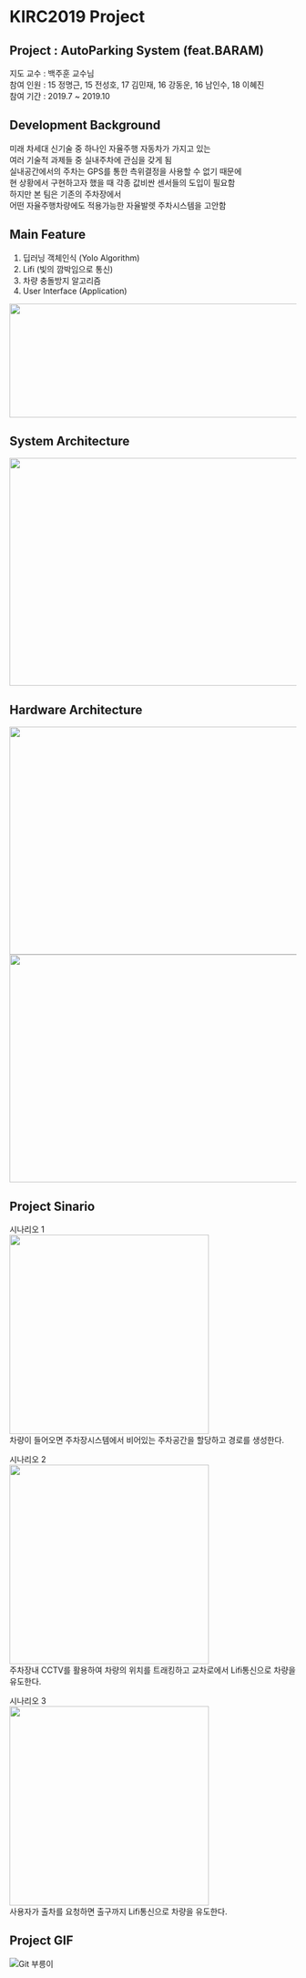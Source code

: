 # KIRC2019 Project
  
## Project : AutoParking System (feat.BARAM)  
  
지도 교수 : 백주훈 교수님  
참여 인원 : 15 정명근, 15 전성호, 17 김민재, 16 강동운, 16 남인수, 18 이혜진  
참여 기간 : 2019.7 ~ 2019.10

## Development Background  
미래 차세대 신기술 중 하나인 자율주행 자동차가 가지고 있는  
여러 기술적 과제들 중 실내주차에 관심을 갖게 됨  
실내공간에서의 주차는 GPS를 통한 측위결정을 사용할 수 없기 때문에  
현 상황에서 구현하고자 했을 때 각종 값비싼 센서들의 도입이 필요함  
하지만 본 팀은 기존의 주차장에서  
어떤 자율주행차량에도 적용가능한 자율발렛 주차시스템을 고안함  
  
## Main Feature  
1. 딥러닝 객체인식 (Yolo Algorithm)  
2. Lifi (빛의 깜박임으로 통신)  
3. 차량 충돌방지 알고리즘  
4. User Interface (Application)  
<img src="https://user-images.githubusercontent.com/52377778/86992312-3129a480-c1dc-11ea-86f7-450bf71c74f9.png" width="600" height="200" />  
  
## System Architecture  
<img src="https://user-images.githubusercontent.com/52377778/86992322-37b81c00-c1dc-11ea-9cdf-731fd7c9c73c.png" width="600" height="400" />  
  
## Hardware Architecture  
<img src="https://user-images.githubusercontent.com/52377778/86992292-266f0f80-c1dc-11ea-84cd-bb781e421fe9.png" width="600" height="400" />  
<img src="https://user-images.githubusercontent.com/52377778/86992330-3d156680-c1dc-11ea-8ba1-fa65e82e245a.png" width="600" height="400" />  

## Project Sinario
시나리오 1  
<img src="https://user-images.githubusercontent.com/52377778/86992351-469ece80-c1dc-11ea-8e72-9a5e3145150c.png" width="350" height="350" />  
차량이 들어오면 주차장시스템에서 비어있는 주차공간을 할당하고 경로를 생성한다.  

시나리오 2  
<img src="https://user-images.githubusercontent.com/52377778/86992357-4999bf00-c1dc-11ea-9177-911440cfbde4.png" width="350" height="350" />  
주차장내 CCTV를 활용하여 차량의 위치를 트래킹하고 교차로에서 Lifi통신으로 차량을 유도한다.  
  
시나리오 3  
<img src="https://user-images.githubusercontent.com/52377778/86992362-4bfc1900-c1dc-11ea-8baf-1a6a87eb798c.png" width="350" height="350" />  
사용자가 출차를 요청하면 출구까지 Lifi통신으로 차량을 유도한다.  

## Project GIF  
![Git 부릉이](https://user-images.githubusercontent.com/52377778/86998083-95536500-c1ea-11ea-8221-ed5521a617be.gif)  






